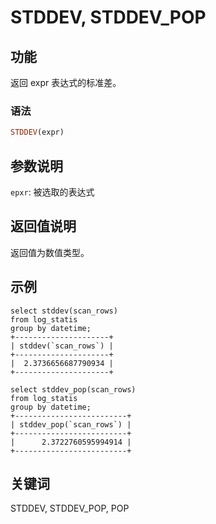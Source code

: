 
# STDDEV, STDDEV_POP

## 功能

返回 expr 表达式的标准差。

### 语法

```Haskell
STDDEV(expr)
```

## 参数说明

`epxr`: 被选取的表达式

## 返回值说明

返回值为数值类型。

## 示例

```plain text
select stddev(scan_rows)
from log_statis
group by datetime;
+---------------------+
| stddev(`scan_rows`) |
+---------------------+
|  2.3736656687790934 |
+---------------------+

select stddev_pop(scan_rows)
from log_statis
group by datetime;
+-------------------------+
| stddev_pop(`scan_rows`) |
+-------------------------+
|      2.3722760595994914 |
+-------------------------+
```

## 关键词

STDDEV, STDDEV_POP, POP
